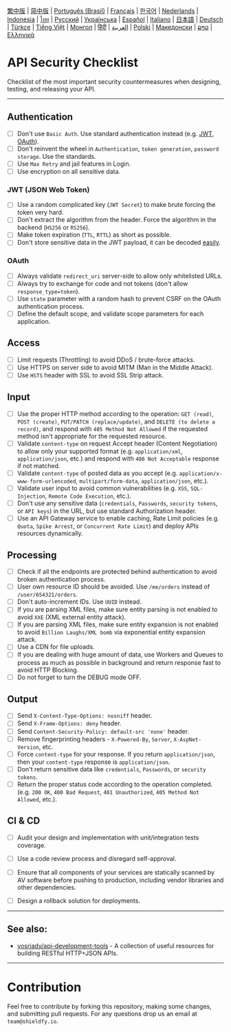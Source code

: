 [繁中版](./README-tw.md) | [简中版](./README-zh.md) | [Português (Brasil)](./README-pt_BR.md) | [Français](./README-fr.md) | [한국어](./README-ko.md) | [Nederlands](./README-nl.md) | [Indonesia](./README-id.md) | [ไทย](./README-th.md) | [Русский](./README-ru.md) | [Українська](./README-uk.md) | [Español](./README-es.md) | [Italiano](./README-it.md) | [日本語](./README-ja.md) | [Deutsch](./README-de.md) | [Türkçe](./README-tr.md) | [Tiếng Việt](./README-vi.md) | [Монгол](./README-mn.md) | [हिंदी](./README-hi.md) | [العربية](./README-ar.md) | [Polski](./README-pl.md) | [Македонски](./README-mk.md) | [ລາວ](./README-lo.md) | [Ελληνικά](./README-el.md)

# API Security Checklist
Checklist of the most important security countermeasures when designing, testing, and releasing your API.


---

## Authentication
- [ ] Don't use `Basic Auth`. Use standard authentication instead (e.g. [JWT](https://jwt.io/), [OAuth](https://oauth.net/)).
- [ ] Don't reinvent the wheel in `Authentication`, `token generation`, `password storage`. Use the standards.
- [ ] Use `Max Retry` and jail features in Login.
- [ ] Use encryption on all sensitive data.

### JWT (JSON Web Token)
- [ ] Use a random complicated key (`JWT Secret`) to make brute forcing the token very hard.
- [ ] Don't extract the algorithm from the header. Force the algorithm in the backend (`HS256` or `RS256`).
- [ ] Make token expiration (`TTL`, `RTTL`) as short as possible.
- [ ] Don't store sensitive data in the JWT payload, it can be decoded [easily](https://jwt.io/#debugger-io).

### OAuth
- [ ] Always validate `redirect_uri` server-side to allow only whitelisted URLs.
- [ ] Always try to exchange for code and not tokens (don't allow `response_type=token`).
- [ ] Use `state` parameter with a random hash to prevent CSRF on the OAuth authentication process.
- [ ] Define the default scope, and validate scope parameters for each application.

## Access
- [ ] Limit requests (Throttling) to avoid DDoS / brute-force attacks.
- [ ] Use HTTPS on server side to avoid MITM (Man in the Middle Attack).
- [ ] Use `HSTS` header with SSL to avoid SSL Strip attack.

## Input
- [ ] Use the proper HTTP method according to the operation: `GET (read)`, `POST (create)`, `PUT/PATCH (replace/update)`, and `DELETE (to delete a record)`, and respond with `405 Method Not Allowed` if the requested method isn't appropriate for the requested resource.
- [ ] Validate `content-type` on request Accept header (Content Negotiation) to allow only your supported format (e.g. `application/xml`, `application/json`, etc.) and respond with `406 Not Acceptable` response if not matched.
- [ ] Validate `content-type` of posted data as you accept (e.g. `application/x-www-form-urlencoded`, `multipart/form-data`, `application/json`, etc.).
- [ ] Validate user input to avoid common vulnerabilities (e.g. `XSS`, `SQL-Injection`, `Remote Code Execution`, etc.).
- [ ] Don't use any sensitive data (`credentials`, `Passwords`, `security tokens`, or `API keys`) in the URL, but use standard Authorization header.
- [ ] Use an API Gateway service to enable caching, Rate Limit policies (e.g. `Quota`, `Spike Arrest`, or `Concurrent Rate Limit`) and deploy APIs resources dynamically.

## Processing
- [ ] Check if all the endpoints are protected behind authentication to avoid broken authentication process.
- [ ] User own resource ID should be avoided. Use `/me/orders` instead of `/user/654321/orders`.
- [ ] Don't auto-increment IDs. Use `UUID` instead.
- [ ] If you are parsing XML files, make sure entity parsing is not enabled to avoid `XXE` (XML external entity attack).
- [ ] If you are parsing XML files, make sure entity expansion is not enabled to avoid `Billion Laughs/XML bomb` via exponential entity expansion attack.
- [ ] Use a CDN for file uploads.
- [ ] If you are dealing with huge amount of data, use Workers and Queues to process as much as possible in background and return response fast to avoid HTTP Blocking.
- [ ] Do not forget to turn the DEBUG mode OFF.

## Output
- [ ] Send `X-Content-Type-Options: nosniff` header.
- [ ] Send `X-Frame-Options: deny` header.
- [ ] Send `Content-Security-Policy: default-src 'none'` header.
- [ ] Remove fingerprinting headers - `X-Powered-By`, `Server`, `X-AspNet-Version`, etc.
- [ ] Force `content-type` for your response. If you return `application/json`, then your `content-type` response is `application/json`.
- [ ] Don't return sensitive data like `credentials`, `Passwords`, or `security tokens`.
- [ ] Return the proper status code according to the operation completed. (e.g. `200 OK`, `400 Bad Request`, `401 Unauthorized`, `405 Method Not Allowed`, etc.).

## CI & CD
- [ ] Audit your design and implementation with unit/integration tests coverage.
- [ ] Use a code review process and disregard self-approval.
- [ ] Ensure that all components of your services are statically scanned by AV software before pushing to production, including vendor libraries and other dependencies.
- [ ] Design a rollback solution for deployments.


---

## See also:
- [yosriady/api-development-tools](https://github.com/yosriady/api-development-tools) - A collection of useful resources for building RESTful HTTP+JSON APIs.


---

# Contribution
Feel free to contribute by forking this repository, making some changes, and submitting pull requests. For any questions drop us an email at `team@shieldfy.io`.
